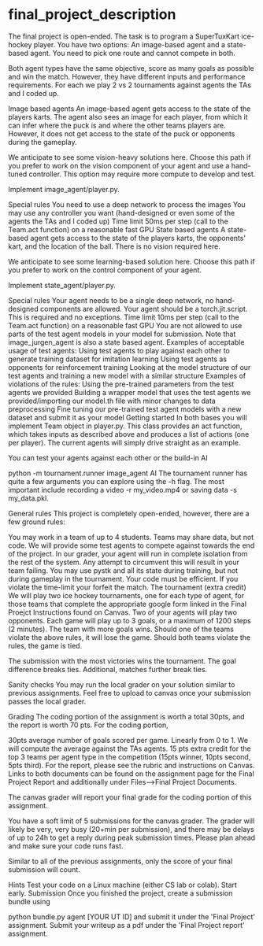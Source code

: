 # final_project_description

The final project is open-ended. The task is to program a SuperTuxKart ice-hockey player. You have two options: An image-based agent and a state-based agent. You need to pick one route and cannot compete in both.

Both agent types have the same objective, score as many goals as possible and win the match. However, they have different inputs and performance requirements. For each we play 2 vs 2 tournaments against agents the TAs and I coded up.

Image based agents
An image-based agent gets access to the state of the players karts. The agent also sees an image for each player, from which it can infer where the puck is and where the other teams players are. However, it does not get access to the state of the puck or opponents during the gameplay.

We anticipate to see some vision-heavy solutions here. Choose this path if you prefer to work on the vision component of your agent and use a hand-tuned controller. This option may require more compute to develop and test.

Implement image_agent/player.py.

Special rules
You need to use a deep network to process the images
You may use any controller you want (hand-designed or even some of the agents the TAs and I coded up)
Time limit 50ms per step (call to the Team.act function) on a reasonable fast GPU
State based agents
A state-based agent gets access to the state of the players karts, the opponents' kart, and the location of the ball. There is no vision required here.

We anticipate to see some learning-based solution here. Choose this path if you prefer to work on the control component of your agent.

Implement state_agent/player.py.

Special rules
Your agent needs to be a single deep network, no hand-designed components are allowed.
Your agent should be a torch.jit.script. This is required and no exceptions.
Time limit 10ms per step (call to the Team.act function) on a reasonable fast GPU
You are not allowed to use parts of the test agent models in your model for submission. Note that image_jurgen_agent is also a state based agent.
Examples of acceptable usage of test agents:
Using test agents to play against each other to generate training dataset for imitation learning
Using test agents as opponents for reinforcement training
Looking at the model structure of our test agents and training a new model with a similar structure
Examples of violations of the rules:
Using the pre-trained parameters from the test agents we provided
Building a wrapper model that uses the test agents we provided/importing our model.th file with minor changes to data preprocessing
Fine tuning our pre-trained test agent models with a new dataset and submit it as your model
Getting started
In both bases you will implement Team object in player.py. This class provides an act function, which takes inputs as described above and produces a list of actions (one per player). The current agents will simply drive straight as an example.

You can test your agents against each other or the build-in AI

python -m tournament.runner image_agent AI
The tournament runner has quite a few arguments you can explore using the -h flag. The most important include recording a video -r my_video.mp4 or saving data -s my_data.pkl.

General rules
This project is completely open-ended, however, there are a few ground rules:

You may work in a team of up to 4 students.
Teams may share data, but not code.
We will provide some test agents to compete against towards the end of the project.
In our grader, your agent will run in complete isolation from the rest of the system. Any attempt to circumvent this will result in your team failing.
You may use pystk and all its state during training, but not during gameplay in the tournament.
Your code must be efficient. If you violate the time-limit your forfeit the match.
The tournament (extra credit)
We will play two ice hockey tournaments, one for each type of agent, for those teams that complete the appropriate google form linked in the Final Proejct Instructions found on Canvas. Two of your agents will play two opponents. Each game will play up to 3 goals, or a maximum of 1200 steps (2 minutes). The team with more goals wins. Should one of the teams violate the above rules, it will lose the game. Should both teams violate the rules, the game is tied.

The submission with the most victories wins the tournament. The goal difference breaks ties. Additional, matches further break ties.

Sanity checks
You may run the local grader on your solution similar to previous assignments. Feel free to upload to canvas once your submission passes the local grader.

Grading
The coding portion of the assignment is worth a total 30pts, and the report is worth 70 pts. For the coding portion,

30pts average number of goals scored per game. Linearly from 0 to 1. We will compute the average against the TAs agents.
15 pts extra credit for the top 3 teams per agent type in the competition (15pts winner, 10pts second, 5pts third).
For the report, please see the rubric and instructions on Canvas. Links to both documents can be found on the assignment page for the Final Project Report and additionally under Files-->Final Project Documents.

The canvas grader will report your final grade for the coding portion of this assignment.

You have a soft limit of 5 submissions for the canvas grader. The grader will likely be very, very busy (20+min per submission), and there may be delays of up to 24h to get a reply during peak submission times. Please plan ahead and make sure your code runs fast.

Similar to all of the previous assignments, only the score of your final submission will count.

Hints
Test your code on a Linux machine (either CS lab or colab).
Start early.
Submission
Once you finished the project, create a submission bundle using

python bundle.py agent [YOUR UT ID]
and submit it under the 'Final Project' assignment. Submit your writeup as a pdf under the 'Final Project report' assignment.
